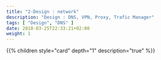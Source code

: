 ```yaml
---
title: "2-Design : network"
description: "Design : DNS, VPN, Proxy, Trafic Manager"
tags: [ "Design", "DNS" ]
date: 2018-03-25T22:33:21+02:00
weight: 1
---
```

{{% children style="card" depth="1"  description="true" %}}
